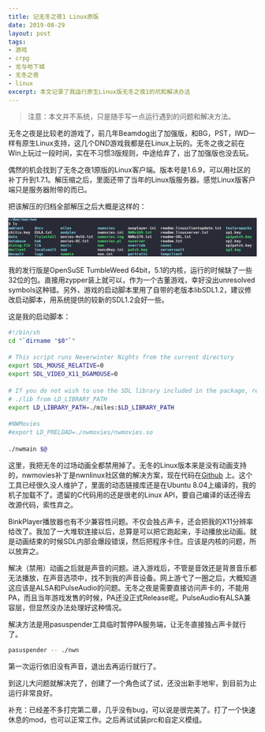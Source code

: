 ```yaml
---
title: 记无冬之夜1 Linux原版
date: 2019-08-29
layout: post
tags: 
- 游戏
- crpg
- 龙与地下城
- 无冬之夜
- linux
excerpt: 本文记录了我运行原生Linux版无冬之夜1的坑和解决办法
---
```


> 注意：本文并不系统，只是随手写一点运行遇到的问题和解决方法。

无冬之夜是比较老的游戏了，前几年Beamdog出了加强版，和BG，PST，IWD一样有原生Linux支持，这几个DND游戏我都是在Linux上玩的。无冬之夜之前在Win上玩过一段时间，实在不习惯3版规则，中途给弃了，出了加强版也没去玩。

偶然的机会找到了无冬之夜1原版的Linux客户端。版本号是1.6.9，可以用社区的补丁升到1.7.1。解压缩之后，里面还带了当年的Linux版服务器。感觉Linux版客户端只是服务器附带的而已。

把该解压的归档全部解压之后大概是这样的：

![nwn-1](/assets/images/2019/nwn-1.png)

我的发行版是OpenSuSE TumbleWeed 64bit，5.1的内核，运行的时候缺了一些32位的包。直接用zypper装上就可以，作为一个古董游戏，幸好没出unresolved symbols这种错。另外，游戏的启动脚本里用了自带的老版本libSDL1.2，建议修改启动脚本，用系统提供的较新的SDL1.2会好一些。

这是我的启动脚本：
```sh
#!/bin/sh
cd "`dirname "$0"`"

# This script runs Neverwinter Nights from the current directory
export SDL_MOUSE_RELATIVE=0
export SDL_VIDEO_X11_DGAMOUSE=0

# If you do not wish to use the SDL library included in the package, remove
# ./lib from LD_LIBRARY_PATH
export LD_LIBRARY_PATH=./miles:$LD_LIBRARY_PATH

#NWMovies
#export LD_PRELOAD=./nwmovies/nwmovies.so

./nwmain $@
```

这里，我把无冬的过场动画全都禁用掉了。无冬的Linux版本来是没有动画支持的，nwmovies补丁是nwnlinux社区做的解决方案，现在代码在[Github](https://github.com/nwnlinux/nwmovies) 上。这个工具已经很久没人维护了，里面的动态链接库还是在Ubuntu 8.04上编译的，我的机子加载不了。遗留的C代码用的还是很老的Linux API，要自己编译的话还得去改源代码，索性弃之。

BinkPlayer播放器也有不少兼容性问题。不仅会独占声卡，还会把我的X11分辨率给改了。我加了一大堆软连接以后，总算是可以把它跑起来，手动播放出动画。就是动画结束的时候SDL内部会爆段错误，然后把程序卡住。应该是内核的问题，所以放弃之。

解决（禁用）动画之后就是声音的问题。进入游戏后，不管是音效还是背景音乐都无法播放，在声音选项中，找不到我的声音设备。网上游弋了一圈之后，大概知道这应该是ALSA和PulseAudio的问题。无冬之夜是需要直接访问声卡的，不能用PA，而且当年游戏发售的时候，PA还没正式Release呢。PulseAudio有ALSA兼容层，但显然没办法处理好这种情况。

解决方法是用pasuspender工具临时暂停PA服务端，让无冬直接独占声卡就行了。

```sh
pasuspender -- ./nwn
```

第一次运行依旧没有声音，退出去再运行就行了。

到这儿大问题就解决完了，创建了一个角色试了试，还没出新手地牢，到目前为止运行非常良好。

补充：已经差不多打完第二章，几乎没有bug，可以说是很完美了。打了一个快速休息的mod，也可以正常工作。之后再试试装prc和自定义模组。
